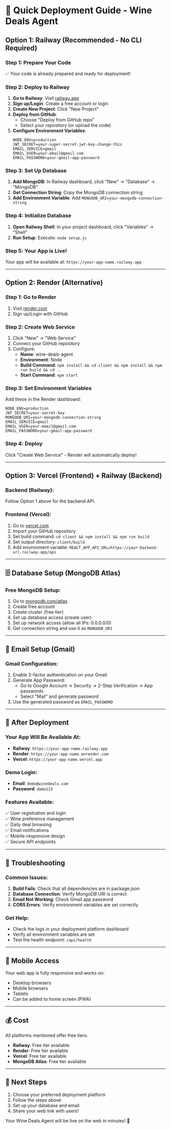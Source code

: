 # 🚀 Quick Deployment Guide - Wine Deals Agent

## Option 1: Railway (Recommended - No CLI Required)

### Step 1: Prepare Your Code
✅ Your code is already prepared and ready for deployment!

### Step 2: Deploy to Railway

1. **Go to Railway**: Visit [railway.app](https://railway.app)
2. **Sign up/Login**: Create a free account or login
3. **Create New Project**: Click "New Project"
4. **Deploy from GitHub**: 
   - Choose "Deploy from GitHub repo"
   - Select your repository (or upload the code)
5. **Configure Environment Variables**:
   ```
   NODE_ENV=production
   JWT_SECRET=your-super-secret-jwt-key-change-this
   EMAIL_SERVICE=gmail
   EMAIL_USER=your-email@gmail.com
   EMAIL_PASSWORD=your-gmail-app-password
   ```

### Step 3: Set Up Database
1. **Add MongoDB**: In Railway dashboard, click "New" → "Database" → "MongoDB"
2. **Get Connection String**: Copy the MongoDB connection string
3. **Add Environment Variable**: Add `MONGODB_URI=your-mongodb-connection-string`

### Step 4: Initialize Database
1. **Open Railway Shell**: In your project dashboard, click "Variables" → "Shell"
2. **Run Setup**: Execute: `node setup.js`

### Step 5: Your App is Live!
Your app will be available at: `https://your-app-name.railway.app`

---

## Option 2: Render (Alternative)

### Step 1: Go to Render
1. Visit [render.com](https://render.com)
2. Sign up/Login with GitHub

### Step 2: Create Web Service
1. Click "New" → "Web Service"
2. Connect your GitHub repository
3. Configure:
   - **Name**: wine-deals-agent
   - **Environment**: Node
   - **Build Command**: `npm install && cd client && npm install && npm run build && cd ..`
   - **Start Command**: `npm start`

### Step 3: Set Environment Variables
Add these in the Render dashboard:
```
NODE_ENV=production
JWT_SECRET=your-secret-key
MONGODB_URI=your-mongodb-connection-string
EMAIL_SERVICE=gmail
EMAIL_USER=your-email@gmail.com
EMAIL_PASSWORD=your-gmail-app-password
```

### Step 4: Deploy
Click "Create Web Service" - Render will automatically deploy!

---

## Option 3: Vercel (Frontend) + Railway (Backend)

### Backend (Railway):
Follow Option 1 above for the backend API.

### Frontend (Vercel):
1. Go to [vercel.com](https://vercel.com)
2. Import your GitHub repository
3. Set build command: `cd client && npm install && npm run build`
4. Set output directory: `client/build`
5. Add environment variable: `REACT_APP_API_URL=https://your-backend-url.railway.app/api`

---

## 🗄️ Database Setup (MongoDB Atlas)

### Free MongoDB Setup:
1. Go to [mongodb.com/atlas](https://mongodb.com/atlas)
2. Create free account
3. Create cluster (free tier)
4. Set up database access (create user)
5. Set up network access (allow all IPs: 0.0.0.0/0)
6. Get connection string and use it as `MONGODB_URI`

---

## 📧 Email Setup (Gmail)

### Gmail Configuration:
1. Enable 2-factor authentication on your Gmail
2. Generate App Password:
   - Go to Google Account → Security → 2-Step Verification → App passwords
   - Select "Mail" and generate password
3. Use the generated password as `EMAIL_PASSWORD`

---

## 🎉 After Deployment

### Your App Will Be Available At:
- **Railway**: `https://your-app-name.railway.app`
- **Render**: `https://your-app-name.onrender.com`
- **Vercel**: `https://your-app-name.vercel.app`

### Demo Login:
- **Email**: `demo@winedeals.com`
- **Password**: `demo123`

### Features Available:
✅ User registration and login  
✅ Wine preference management  
✅ Daily deal browsing  
✅ Email notifications  
✅ Mobile-responsive design  
✅ Secure API endpoints  

---

## 🔧 Troubleshooting

### Common Issues:
1. **Build Fails**: Check that all dependencies are in package.json
2. **Database Connection**: Verify MongoDB URI is correct
3. **Email Not Working**: Check Gmail app password
4. **CORS Errors**: Verify environment variables are set correctly

### Get Help:
- Check the logs in your deployment platform dashboard
- Verify all environment variables are set
- Test the health endpoint: `/api/health`

---

## 📱 Mobile Access

Your web app is fully responsive and works on:
- Desktop browsers
- Mobile browsers
- Tablets
- Can be added to home screen (PWA)

---

## 💰 Cost

All platforms mentioned offer free tiers:
- **Railway**: Free tier available
- **Render**: Free tier available  
- **Vercel**: Free tier available
- **MongoDB Atlas**: Free tier available

---

## 🎯 Next Steps

1. Choose your preferred deployment platform
2. Follow the steps above
3. Set up your database and email
4. Share your web link with users!

Your Wine Deals Agent will be live on the web in minutes! 🍷 